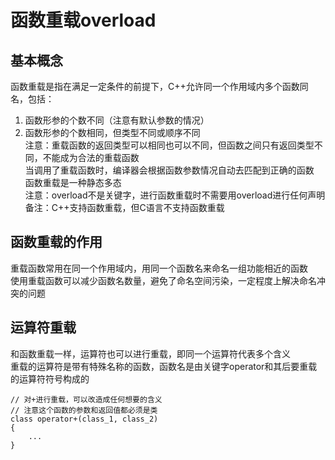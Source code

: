 # 函数重载overload

## 基本概念
函数重载是指在满足一定条件的前提下，C++允许同一个作用域内多个函数同名，包括：  
1. 函数形参的个数不同（注意有默认参数的情况）  
2. 函数形参的个数相同，但类型不同或顺序不同  
注意：重载函数的返回类型可以相同也可以不同，但函数之间只有返回类型不同，不能成为合法的重载函数  
当调用了重载函数时，编译器会根据函数参数情况自动去匹配到正确的函数  
函数重载是一种静态多态  
注意：overload不是关键字，进行函数重载时不需要用overload进行任何声明  
备注：C++支持函数重载，但C语言不支持函数重载  


## 函数重载的作用
重载函数常用在同一个作用域内，用同一个函数名来命名一组功能相近的函数  
使用重载函数可以减少函数名数量，避免了命名空间污染，一定程度上解决命名冲突的问题  


## 运算符重载
和函数重载一样，运算符也可以进行重载，即同一个运算符代表多个含义  
重载的运算符是带有特殊名称的函数，函数名是由关键字operator和其后要重载的运算符符号构成的  
```
// 对+进行重载，可以改造成任何想要的含义
// 注意这个函数的参数和返回值都必须是类
class operator+(class_1, class_2)
{
	...
}
```
